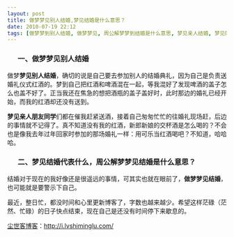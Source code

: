 ```yaml
---
layout: post
title: 做梦梦见别人结婚,梦见结婚是什么意思？
date: 2010-07-19 22:12
tags: [做梦梦到别人结婚, 做梦梦见, 周公解梦梦到结婚是什么意思, 梦见亲人结婚, 梦见同学结婚, 梦见朋友结婚, 梦见结婚, 梦见结婚代表什么, 梦见自己结婚, 每月记梦]
---
```

<ol>
<h3>一、做梦梦见别人结婚</h3>
</ol>
做梦<strong>梦见别人结婚</strong>，确切的说是自己要去参加别人的结婚典礼，因为自己是负责送婚礼仪式红酒的。梦到自己把红酒和啤酒混在一起，等我混好了发现啤酒的盖子怎么也盖不好了。正当我还在焦急的想把酒瓶的盖子盖好时，此时那边的婚礼已经开始，而我的红酒却还没有送到。

<strong>梦见亲人朋友同学</strong>们都在催我赶紧送酒，接着自己匆匆忙忙的往婚礼现场赶，后边的事情就不记得了。真不知道没有我的红酒，新郎新娘的交杯酒是怎么喝的？不会也是像我去年过年回家时参加的那场婚礼一样：用可乐当红酒喝吧？不知道，哈哈哈。
<ol>
<h3>二、梦见结婚代表什么，周公解梦梦见结婚是什么意思？</h3>
</ol>
结婚对于现在的我好像还是很遥远的事情，可其实也就在眼前了，<strong>做梦梦见结婚</strong>，也可能就是要警示下自己。

最近，整日忙，都没时间和心里更新博客了，字数也越来越少。希望这样茫碌（茫然、忙碌）的日子快点结束，现在自己是还没有时间停下来歇息的。

<a href="http://i.lvshiminglu.com/">尘世客博客</a>：<a href="http://i.lvshiminglu.com/">http://i.lvshiminglu.com/</a>

